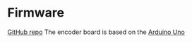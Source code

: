 # Firmware # 
[GitHub repo](https://github.com/lucimobility/luci-sdk-encoders)
The encoder board is based on the [Arduino Uno](https://store.arduino.cc/products/arduino-uno-rev3)
